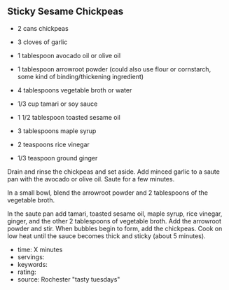 Sticky Sesame Chickpeas
-----

- 2 cans chickpeas
- 3 cloves of garlic
- 1 tablespoon avocado oil or olive oil

- 1 tablespoon arrowroot powder (could also use flour or cornstarch, some kind of binding/thickening ingredient)
- 4 tablespoons vegetable broth or water

- 1/3 cup tamari or soy sauce
- 1 1/2 tablespoon toasted sesame oil
- 3 tablespoons maple syrup
- 2 teaspoons rice vinegar
- 1/3 teaspoon ground ginger
<!-- -->

Drain and rinse the chickpeas and set aside. Add minced garlic to a saute pan with the avocado or olive oil. Saute for a few minutes.

In a small bowl, blend the arrowroot powder and 2 tablespoons of the vegetable broth.

In the saute pan add tamari, toasted sesame oil, maple syrup, rice vinegar, ginger, and the other 2 tablespoons of vegetable broth. Add the arrowroot powder and stir. When bubbles begin to form, add the chickpeas. Cook on low heat until the sauce becomes thick and sticky (about 5 minutes).

- time: X minutes
- servings: 
- keywords:
- rating:
- source: Rochester "tasty tuesdays"
